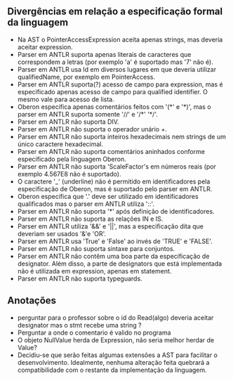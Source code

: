 ## Divergências em relação a especificação formal da linguagem
- Na AST o PointerAccessExpression aceita apenas strings, mas deveria aceitar expression.
- Parser em ANTLR suporta apenas literais de caracteres que correspondem a letras (por exemplo 'a' é suportado mas '7' não é).
- Parser em ANTLR usa Id em diversos lugares em que deveria utilizar qualifiedName, por exemplo em PointerAccess.
- Parser em ANTLR suporta(?) acesso de campo para expression, mas é especificado apenas acesso de campo para qualified identifier. O mesmo vale para acesso de lista.
- Oberon especifica apenas comentários feitos com '(\*' e  '\*)', mas o parser em ANTLR suporta somente '//' e '/\*' '\*/'.
- Parser em ANTLR não suporta DIV.
- Parser em ANTLR não suporta o operador unário +.
- Parser em ANTLR não suporta inteiros hexadecimais nem strings de um único caractere hexadecimal.
- Parser em ANTLR não suporta comentários aninhados conforme especificado pela linguagem Oberon.
- Parser em ANTLR não suporta 'ScaleFactor's em números reais (por exemplo 4.567E8 não é suportado).
- O caractere '\_' (underline) não é permitido em identificadores pela especificação de Oberon, mas é suportado pelo parser em ANTLR.
- Oberon especifica que '.' deve ser utilizado em identificadores qualificados mas o parser em ANTLR utiliza '::'.
- Parser em ANTLR não suporta '*' após definição de identificadores.
- Parser em ANTLR não suporta as relações IN e IS.
- Parser em ANTLR utiliza '&&' e '||', mas a especificação dita que deveriam ser usados '&'e 'OR'.
- Parser em ANTLR usa 'True' e 'False' ao invés de 'TRUE' e 'FALSE'.
- Parser em ANTLR não suporta sintaxe para conjuntos.
- Parser em ANTLR não contêm uma boa parte da especificação de designator. Além disso, a parte de designators que está implementada não é utilizada em expression, apenas em statement.
- Parser em ANTLR não suporta typeguards.

## Anotações
- perguntar para o professor sobre o id do Read(algo) deveria aceitar designator mas o stmt recebe uma string ?
- Perguntar a onde o comentario é valido no programa
- O objeto NullValue herda de Expression, não seria melhor herdar de Value?
- Decidiu-se que serão feitas algumas extensões a AST para facilitar o desenvolvimento. Idealmente, nenhuma alteração feita quebrará a compatibilidade com o restante da implementação da linguagem.